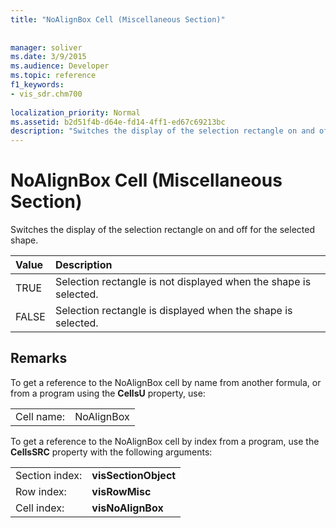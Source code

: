 ```yaml
---
title: "NoAlignBox Cell (Miscellaneous Section)"
 
 
manager: soliver
ms.date: 3/9/2015
ms.audience: Developer
ms.topic: reference
f1_keywords:
- vis_sdr.chm700
 
localization_priority: Normal
ms.assetid: b2d51f4b-d64e-fd14-4ff1-ed67c69213bc
description: "Switches the display of the selection rectangle on and off for the selected shape."
---
```


# NoAlignBox Cell (Miscellaneous Section)

Switches the display of the selection rectangle on and off for the selected shape.
  
|**Value**|**Description**|
|:-----|:-----|
| TRUE  <br/> | Selection rectangle is not displayed when the shape is selected.  <br/> |
| FALSE  <br/> | Selection rectangle is displayed when the shape is selected.  <br/> |
   
## Remarks

To get a reference to the NoAlignBox cell by name from another formula, or from a program using the **CellsU** property, use: 
  
|||
|:-----|:-----|
| Cell name:  <br/> | NoAlignBox  <br/> |
   
To get a reference to the NoAlignBox cell by index from a program, use the **CellsSRC** property with the following arguments: 
  
|||
|:-----|:-----|
| Section index:  <br/> |**visSectionObject** <br/> |
| Row index:  <br/> |**visRowMisc** <br/> |
| Cell index:  <br/> |**visNoAlignBox** <br/> |
   

